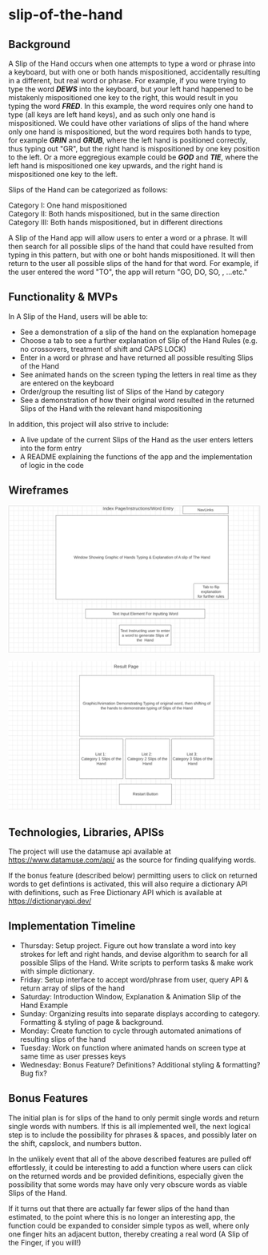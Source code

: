 # slip-of-the-hand


## Background

A Slip of the Hand occurs when one attempts to type a word or phrase into a keyboard, but with one or both hands mispositioned, accidentally resulting in a different, but real word or phrase. For example, if you were trying to type the word   ***DEWS*** into the keyboard, but your left hand happened to be mistakenly mispositioned one key to the right, this would result in you typing the word ***FRED***.  In this example, the word requires only one hand to type (all keys are left hand keys), and as such only one hand is mispositioned.  We could have other variations of slips of the hand where only one hand is mispositioned, but the word requires both hands to type, for example ***GRIN*** and ***GRUB***, where the left hand is positioned correctly, thus typing out "GR", but the right hand is mispositioned by one key position to the left.  Or a more eggregious example could be ***GOD*** and ***TIE***, where the left hand is mispositioned one key upwards, and the right hand is mispositioned one key to the left.

Slips of the Hand can be categorized as follows:

Category I: One hand mispositioned   <br>
Category II: Both hands mispositioned, but in the same direction <br>
Category III: Both hands mispositioned, but in different directions


A Slip of the Hand app will allow users to enter a word or a phrase.  It will then search for all possible slips of the hand that could have resulted from typing in this pattern, but with one or boht hands mispositioned.  It will then return to the user all possible slips of the hand for that word.  For example, if the user entered the word "TO", the app will return "GO, DO, SO, , ...etc."

## Functionality & MVPs

In A Slip of the Hand, users will be able to: 
<ul>
  <li>See a demonstration of a slip of the hand on the explanation homepage</li>
  <li>Choose a tab to see a further explanation of Slip of the Hand Rules (e.g. no crossovers, treatment of shift and CAPS LOCK)</li>
  <li>Enter in a word or phrase and have returned all possible resulting Slips of the Hand</li>
  <li>See animated hands on the screen typing the letters in real time as they are entered  on the keyboard</li>
  <li>Order/group the resulting list of Slips of the Hand by category</li>
  <li>See a demonstration of how their original word resulted in the returned Slips of the Hand with the relevant hand mispositioning</li>
</ul>

In addition, this project will also strive to include:
<ul>
  <li>A live update of the current Slips of the Hand as the user enters letters into the form entry</li>
  <li> A README explaining the functions of the app and the implementation of logic in the code</li>
</ul>

## Wireframes

![Wireframe1](https://github.com/cracine79/slip-of-the-hand/blob/main/Index.jpg)

![Wireframe2](https://github.com/cracine79/slip-of-the-hand/blob/main/Result.png)

## Technologies, Libraries, APISs

The project will use the datamuse api available at https://www.datamuse.com/api/ as the source for finding qualifying words.  

If the bonus feature (described below) permitting users to click on returned words to get defintions is activated, this will also require a dictionary API with definitions, such as Free Dictionary API which is available at https://dictionaryapi.dev/

## Implementation Timeline

<ul>
  <li>Thursday:   Setup project.  Figure out how translate a word into key strokes for left and right hands, and devise algorithm to search for all possible Slips of the Hand.  Write scripts to perform tasks & make work with simple dictionary.</li>
  <li>Friday:  Setup interface to accept word/phrase from user, query API & return array of slips of the hand </li>
  <li>Saturday: Introduction Window, Explanation & Animation Slip of the Hand Example</li>
  <li>Sunday:  Organizing results into separate displays according to category.  Formatting & styling of page & background.  
  <li>Monday:  Create function to cycle through automated animations of resulting slips of the hand</li>
  <li>Tuesday: Work on function where animated hands on screen type at same time as user presses keys</li>
  <li>Wednesday: Bonus Feature? Definitions?  Additional styling & formatting?  Bug fix?</li>
</ul>


## Bonus Features
The initial plan is for slips of the hand to only permit single words and return single words with numbers.  If this is all implemented well, the next logical step is to include the possibility for phrases & spaces, and possibly later on the shift, capslock, and numbers button. 

In the unlikely event that all of the above described features are pulled off effortlessly, it could be interesting to add a function where users can click on the returned words and be provided definitions, especially given the possibility that some words may have only very obscure words as viable Slips of the Hand. 

If it turns out that there are actually far fewer slips of the hand than estimated, to the point where this is no longer an interesting app, the function could be expanded to consider simple typos as well, where only one finger hits an adjacent button, thereby creating a real word (A Slip of the Finger, if you will!)






